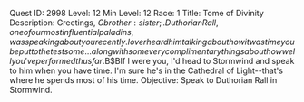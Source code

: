 Quest ID: 2998
Level: 12
Min Level: 12
Race: 1
Title: Tome of Divinity
Description: Greetings, $Gbrother:sister;. Duthorian Rall, one of our most influential paladins, was speaking about you recently. I overheard him talking about how it was time you be put to the test some... along with some very complimentary things about how well you've performed thus far.$B$BIf I were you, I'd head to Stormwind and speak to him when you have time. I'm sure he's in the Cathedral of Light--that's where he spends most of his time.
Objective: Speak to Duthorian Rall in Stormwind.
